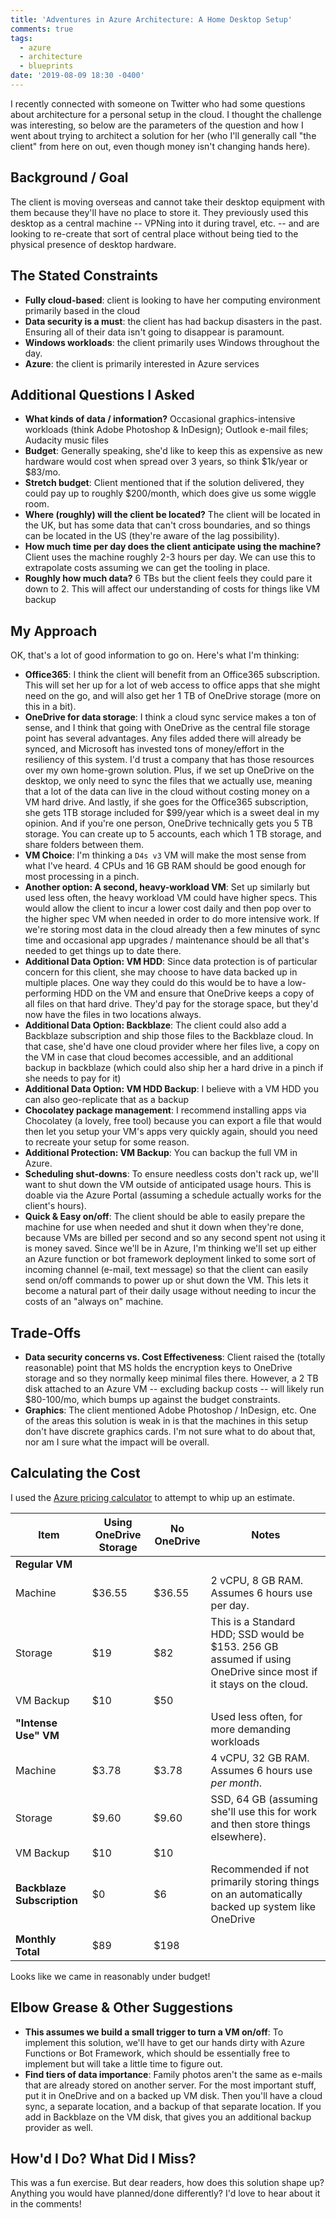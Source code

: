 ```yaml
---
title: 'Adventures in Azure Architecture: A Home Desktop Setup'
comments: true
tags:
  - azure
  - architecture
  - blueprints
date: '2019-08-09 18:30 -0400'
---
```

I recently connected with someone on Twitter who had some questions about architecture for a personal setup in the cloud. I thought the challenge was interesting, so below are the parameters of the question and how I went about trying to architect a solution for her (who I'll generally call "the client" from here on out, even though money isn't changing hands here).

## Background / Goal

The client is moving overseas and cannot take their desktop equipment with them because they'll have no place to store it. They previously used this desktop as a central machine -- VPNing into it during travel, etc. -- and are looking to re-create that sort of central place without being tied to the physical presence of desktop hardware.

## The Stated Constraints

* **Fully cloud-based**: client is looking to have her computing environment primarily based in the cloud
* **Data security is a must**: the client has had backup disasters in the past. Ensuring all of their data isn't going to disappear is paramount.
* **Windows workloads**: the client primarily uses Windows throughout the day.
* **Azure**: the client is primarily interested in Azure services

## Additional Questions I Asked

* **What kinds of data / information?** Occasional graphics-intensive workloads (think Adobe Photoshop & InDesign); Outlook e-mail files; Audacity music files
* **Budget**: Generally speaking, she'd like to keep this as expensive as new hardware would cost when spread over 3 years, so think $1k/year or $83/mo.
* **Stretch budget**: Client mentioned that if the solution delivered, they could pay up to roughly $200/month, which does give us some wiggle room.
* **Where (roughly) will the client be located?** The client will be located in the UK, but has some data that can't cross boundaries, and so things can be located in the US (they're aware of the lag possibility).
* **How much time per day does the client anticipate using the machine?** Client uses the machine roughly 2-3 hours per day. We can use this to extrapolate costs assuming we can get the tooling in place.
* **Roughly how much data?** 6 TBs but the client feels they could pare it down to 2. This will affect our understanding of costs for things like VM backup

## My Approach

OK, that's a lot of good information to go on. Here's what I'm thinking:

* **Office365**: I think the client will benefit from an Office365 subscription. This will set her up for a lot of web access to office apps that she might need on the go, and will also get her 1 TB of OneDrive storage (more on this in a bit).
* **OneDrive for data storage**: I think a cloud sync service makes a ton of sense, and I think that going with OneDrive as the central file storage point has several advantages. Any files added there will already be synced, and Microsoft has invested tons of money/effort in the resiliency of this system. I'd trust a company that has those resources over my own home-grown solution. Plus, if we set up OneDrive on the desktop, we only need to sync the files that we actually use, meaning that a lot of the data can live in the cloud without costing money on a VM hard drive. And lastly, if she goes for the Office365 subscription, she gets 1TB storage included for $99/year which is a sweet deal in my opinion. And if you're one person, OneDrive technically gets you 5 TB storage. You can create up to 5 accounts, each which 1 TB storage, and share folders between them.
* **VM Choice**: I'm thinking a `D4s v3` VM will make the most sense from what I've heard. 4 CPUs and 16 GB RAM should be good enough for most processing in a pinch.
* **Another option: A second, heavy-workload VM**: Set up similarly but used less often, the heavy workload VM could have higher specs. This would allow the client to incur a lower cost daily and then pop over to the higher spec VM when needed in order to do more intensive work. If we're storing most data in the cloud already then a few minutes of sync time and occasional app upgrades / maintenance should be all that's needed to get things up to date there.
* **Additional Data Option: VM HDD**: Since data protection is of particular concern for this client, she may choose to have data backed up in multiple places. One way they could do this would be to have a low-performing HDD on the VM and ensure that OneDrive keeps a copy of all files on that hard drive. They'd pay for the storage space, but they'd now have the files in two locations always.
* **Additional Data Option: Backblaze**: The client could also add a Backblaze subscription and ship those files to the Backblaze cloud. In that case, she'd have one cloud provider where her files live, a copy on the VM in case that cloud becomes accessible, and an additional backup in backblaze (which could also ship her a hard drive in a pinch if she needs to pay for it)
* **Additional Data Option: VM HDD Backup**: I believe with a VM HDD you can also geo-replicate that as a backup
* **Chocolatey package management**: I recommend installing apps via Chocolatey (a lovely, free tool) because you can export a file that would then let you setup your VM's apps very quickly again, should you need to recreate your setup for some reason.
* **Additional Protection: VM Backup**: You can backup the full VM in Azure.
* **Scheduling shut-downs**: To ensure needless costs don't rack up, we'll want to shut down the VM outside of anticipated usage hours. This is doable via the Azure Portal (assuming a schedule actually works for the client's hours).
* **Quick & Easy on/off**: The client should be able to easily prepare the machine for use when needed and shut it down when they're done, because VMs are billed per second and so any second spent not using it is money saved. Since we'll be in Azure, I'm thinking we'll set up either an Azure function or bot framework deployment linked to some sort of incoming channel (e-mail, text message) so that the client can easily send on/off commands to power up or shut down the VM. This lets it become a natural part of their daily usage without needing to incur the costs of an "always on" machine.

## Trade-Offs

* **Data security concerns vs. Cost Effectiveness**: Client raised the (totally reasonable) point that MS holds the encryption keys to OneDrive storage and so they normally keep minimal files there. However, a 2 TB disk attached to an Azure VM -- excluding backup costs -- will likely run $80-100/mo, which bumps up against the budget constraints.
* **Graphics**: The client mentioned Adobe Photoshop / InDesign, etc. One of the areas this solution is weak in is that the machines in this setup don't have discrete graphics cards. I'm not sure what to do about that, nor am I sure what the impact will be overall.

## Calculating the Cost

I used the [Azure pricing calculator](https://azure.microsoft.com/en-us/pricing/calculator/) to attempt to whip up an estimate.

| Item                       | Using OneDrive Storage | No OneDrive | Notes                                                                                                            |
| -------------------------- | --------------------- | ----------- | ---------------------------------------------------------------------------------------------------------------- |
| **Regular VM**             |                       |             |                                                                                                                  |
| Machine                    | $36.55                | $36.55      | 2 vCPU, 8 GB RAM. Assumes 6 hours use per day.                                                                   |
| Storage                    | $19                   | $82         | This is a Standard HDD; SSD would be $153. 256 GB assumed if using OneDrive since most if it stays on the cloud. |
| VM Backup                  | $10                   | $50         |                                                                                                                  |
| **"Intense Use" VM**       |                       |             | Used less often, for more demanding workloads                                                                    |
| Machine                    | $3.78                 | $3.78       | 4 vCPU, 32 GB RAM. Assumes 6 hours use _per month_.                                                              |
| Storage                    | $9.60                 | $9.60       | SSD, 64 GB (assuming she'll use this for work and then store things elsewhere).                                  |
| VM Backup                  | $10                   | $10         |                                                                                                                  |
| **Backblaze Subscription** | $0                    | $6          | Recommended if not primarily storing things on an automatically backed up system like OneDrive                   |
|                            |                       |             |                                                                                                                  |
| **Monthly Total**          | $89                   | $198        |                                                                                                                  |

Looks like we came in reasonably under budget!

## Elbow Grease & Other Suggestions

* **This assumes we build a small trigger to turn a VM on/off**: To implement this solution, we'll have to get our hands dirty with Azure Functions or Bot Framework, which should be essentially free to implement but will take a little time to figure out.
* **Find tiers of data importance**: Family photos aren't the same as e-mails that are already stored on another server. For the most important stuff, put it in OneDrive and on a backed up VM disk. Then you'll have a cloud sync, a separate location, and a backup of that separate location. If you add in Backblaze on the VM disk, that gives you an additional backup provider as well.

## How'd I Do? What Did I Miss?

This was a fun exercise. But dear readers, how does this solution shape up? Anything you would have planned/done differently? I'd love to hear about it in the comments!
